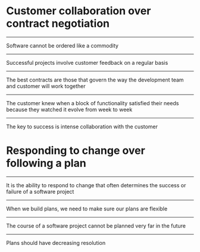 Customer collaboration over contract negotiation
================================================

---

Software cannot be ordered like a commodity

---

Successful projects involve customer feedback on a regular basis

---

The best contracts are those that govern the way the development team and customer will work together

---

The customer knew when a block of functionality satisfied their needs because they watched it evolve from week to week

---

The key to success is intense collaboration with the customer

Responding to change over following a plan
==========================================

---

It is the ability to respond to change that often determines the success or failure of a software project

---

When we build plans, we need to make sure our plans are flexible

---

The course of a software project cannot be planned very far in the future

---

Plans should have decreasing resolution
